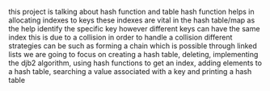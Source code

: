 this project is talking about hash function and table
hash function helps in allocating indexes to keys 
these indexes are vital in the hash table/map as the help identify the specific key
however different keys can have the same index this is due to a collision
in order to handle a collision different strategies can be such as forming a chain which is possible through linked lists
we are going to focus on creating a hash table, deleting,  implementing the djb2 algorithm, using hash functions to get an index, adding elements to a hash table, searching a value associated with a key and printing a hash table
